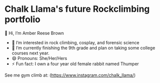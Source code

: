 # Chalk Llama's future Rockclimbing portfolio

👋 Hi, I’m Amber Reese Brown
- 👀 I’m interested in rock climbing, cosplay, and forensic science
- 🌱 I’m currently finishing the 9th grade and plan on taking some college courses next year.
- 😄 Pronouns: She/Her/Hers
- ⚡ Fun fact: I own a four year old female rabbit named Thumper

See me gym climb at: (https://www.instagram.com/chalk_llama/)

